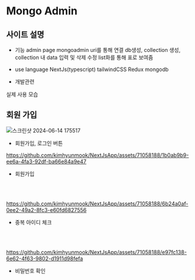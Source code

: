 # Mongo Admin
## 사이트 설명
- 기능
admin page mongoadmin uri를 통해 연결 db생성, collection 생성, collection 내 data 입력 및 삭제 수정 list화를 통해 표로 보여줌   

- use language
NextJs(typescript) tailwindCSS Redux mongodb

- 개발관련

실제 사용 모습

## 회원 가입 
![스크린샷 2024-06-14 175517](https://github.com/kimhyunmook/NextJsApp/assets/71058188/982e0b1b-7c00-4831-bc60-5758a63dd820) <br />
- 회원가입, 로그인 버튼

https://github.com/kimhyunmook/NextJsApp/assets/71058188/1b0ab9b9-ee6a-4fa3-92df-ba66e84a9e47
- 회원가입
<br/>
<br/>

https://github.com/kimhyunmook/NextJsApp/assets/71058188/6b24a0af-0ee2-49a2-8fc3-e60fd6827556
- 중복 아이디 체크
<br/>
<br/>

https://github.com/kimhyunmook/NextJsApp/assets/71058188/e97fc138-6e62-4f63-9802-d1911d98fefa
- 비밀번호 확인
<br/>
<br/>
